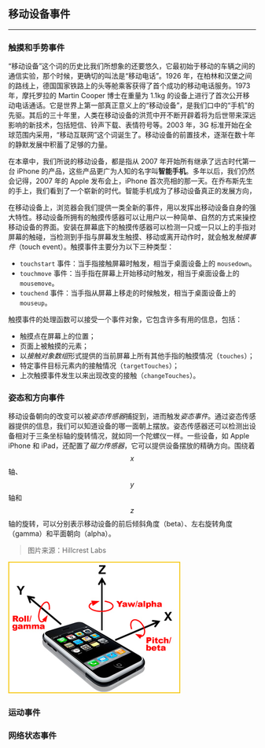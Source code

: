 ## 移动设备事件

---

### 触摸和手势事件

“移动设备”这个词的历史比我们所想象的还要悠久，它最初始于移动的车辆之间的通信实验，那个时候，更确切的叫法是“移动电话”。1926 年，在柏林和汉堡之间的路线上，德国国家铁路上的头等舱乘客获得了首个成功的移动电话服务。1973 年，摩托罗拉的 Martin Cooper 博士在重量为 1.1kg 的设备上进行了首次公开移动电话通话。它是世界上第一部真正意义上的“移动设备”，是我们口中的“手机”的先驱。其后的三十年里，人类在移动设备的洪荒中开不断开辟着将为后世带来深远影响的新技术，包括短信、铃声下载、表情符号等。2003 年，3G 标准开始在全球范围内采用，“移动互联网”这个词诞生了。移动设备的前置技术，逐渐在数十年的静默发展中积蓄了足够的力量。

在本章中，我们所说的移动设备，都是指从 2007 年开始所有继承了远古时代第一台 iPhone 的产品，这些产品更广为人知的名字叫**智能手机**。多年以后，我们仍然会记得，2007 年的 Apple 发布会上，iPhone 首次亮相的那一天。在乔布斯先生的手上，我们看到了一个崭新的时代。智能手机成为了移动设备真正的发展方向，

在移动设备上，浏览器会我们提供一类全新的事件，用以发挥出移动设备自身的强大特性。移动设备所拥有的触摸传感器可以让用户以一种简单、自然的方式来操控移动设备的界面。安装在屏幕底下的触摸传感器可以检测一只或一只以上的手指对屏幕的触碰，当检测到手指与屏幕发生触摸、移动或离开动作时，就会触发*触摸事件*（touch event）。触摸事件主要分为以下三种类型：

- `touchstart` 事件：当手指接触屏幕时触发，相当于桌面设备上的 `mousedown`。
- `touchmove` 事件：当手指在屏幕上开始移动时触发，相当于桌面设备上的 `mousemove`。
- `touchend` 事件：当手指从屏幕上移走的时候触发，相当于桌面设备上的 `mouseup`。

触摸事件的处理函数可以接受一个事件对象，它包含许多有用的信息，包括：

- 触摸点在屏幕上的位置；
- 页面上被触摸的元素；
- 以*接触对象数组*形式提供的当前屏幕上所有其他手指的触摸情况（`touches`）；
- 特定事件目标元素内的接触情况（`targetTouches`）；
- 上次触摸事件发生以来出现改变的接触（`changeTouches`）。





### 姿态和方向事件

移动设备朝向的改变可以被*姿态传感器*捕捉到，进而触发*姿态事件*。通过姿态传感器提供的信息，我们可以知道设备的哪一面朝上摆放。姿态传感器还可以检测出设备相对于三条坐标轴的旋转情况，就如同一个陀螺仪一样。一些设备，如 Apple iPhone 和 iPad，还配置了*磁力传感器*，它可以提供设备摆放的精确方向。围绕着 $$x$$轴、$$y$$轴和$$z$$轴的旋转，可以分别表示移动设备的前后倾斜角度（beta）、左右旋转角度（gamma）和平面朝向（alpha）。

> 图片来源：Hillcrest Labs

![mobile axes](assets/javascript_sensors_yaw.jpg)





### 运动事件







### 网络状态事件



